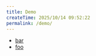 ```yaml
---
title: Demo
createTime: 2025/10/14 09:52:22
permalink: /demo/
---
```


- [bar](./bar.md)
- [foo](./foo.md)
